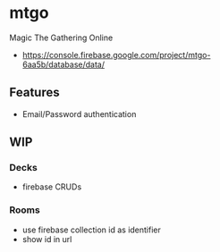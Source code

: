 mtgo
====

Magic The Gathering Online

  * <https://console.firebase.google.com/project/mtgo-6aa5b/database/data/>

Features
--------

  * Email/Password authentication

WIP
---

### Decks

  * firebase CRUDs

### Rooms

  * use firebase collection id as identifier
  * show id in url
